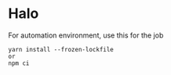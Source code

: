# Halo


For automation environment, use this for the job
```
yarn install --frozen-lockfile
or
npm ci
```